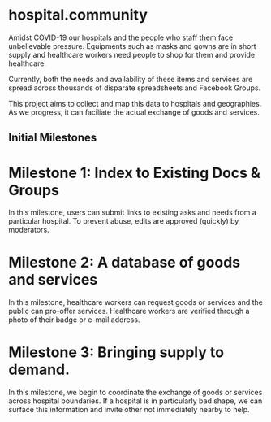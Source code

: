 # hospital.community

Amidst COVID-19 our hospitals and the people who staff them face unbelievable pressure. Equipments such as masks and gowns are in short supply and healthcare workers need people to shop for them and provide healthcare.

Currently, both the needs and availability of these items and services are spread across thousands of disparate spreadsheets and Facebook Groups.

This project aims to collect and map this data to hospitals and geographies. As we progress, it can faciliate the actual exchange of goods and services.

## Initial Milestones

# Milestone 1: Index to Existing Docs & Groups

In this milestone, users can submit links to existing asks and needs from a particular hospital. To prevent abuse, edits are approved (quickly) by moderators.

# Milestone 2: A database of goods and services

In this milestone, healthcare workers can request goods or services and the public can pro-offer services. Healthcare workers are verified through a photo of their badge or e-mail address.

# Milestone 3: Bringing supply to demand.

In this milestone, we begin to coordinate the exchange of goods or services across hospital boundaries. If a hospital is in particularly bad shape, we can surface this information and invite other not immediately nearby to help.
